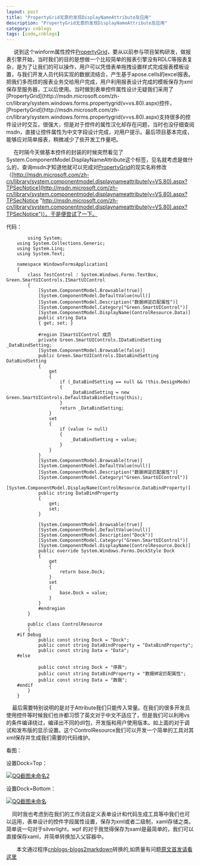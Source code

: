 ```yaml
---
layout: post
title: "PropertyGrid无意的发现DisplayNameAttribute及应用"
description: "PropertyGrid无意的发现DisplayNameAttribute及应用"
category: cnblogs
tags: [code,cnblogs]
---
```

&nbsp;&nbsp;&nbsp;&nbsp; 说到这个winform属性控件[PropertyGrid](http://msdn.microsoft.com/zh-cn/library/system.windows.forms.propertygrid(v=vs.80).aspx)，要从以前参与项目架构研发，做报表引擎开始，当时我们的目的是想做一个比较简单的报表引擎没有RDLC等报表复杂，是为了让我们的可以操作，用户可以凭借表单拖拽设置样式完成报表模板设置，与我们开发人员代码实现的数据流结合，产生基于apose.cells的excel报表。把我们多而烦的报表业务交给用户完成，用户利用报表设计完成的模板保存为xml保存至服务器，工以后使用。当时做到表单控件属性设计无疑我们采用了[PropertyGrid](http://msdn.microsoft.com/zh-cn/library/system.windows.forms.propertygrid(v=vs.80).aspx)控件，[PropertyGrid](http://msdn.microsoft.com/zh-cn/library/system.windows.forms.propertygrid(v=vs.80).aspx)支持很多的控件设计时交互，很强大，但是对于控件的属性汉化却存在问题，当时也没仔细查阅msdn，直接让控件属性为中文字段设计完成，对用户提示。最后项目基本完成，能够应对简单报表，稍微减少了些开发工作量吧。

&nbsp;&nbsp;&nbsp;&nbsp; 在时隔今天做基本控件的封装的时候突然看见了System.ComponentModel.DisplayNameAttribute这个标签，见名就考虑是做什么的，查询msdn才知道他就可以完成对[PropertyGrid](http://msdn.microsoft.com/zh-cn/library/system.windows.forms.propertygrid(v=vs.80).aspx )的现实名称修改（[http://msdn.microsoft.com/zh-cn/library/system.componentmodel.displaynameattribute(v=VS.80).aspx?TPSecNotice](http://msdn.microsoft.com/zh-cn/library/system.componentmodel.displaynameattribute(v=VS.80).aspx?TPSecNotice "http://msdn.microsoft.com/zh-cn/library/system.componentmodel.displaynameattribute(v=VS.80).aspx?TPSecNotice")）。于是便尝试了一下。

代码：


	        using System; 
        using System.Collections.Generic; 
        using System.Linq; 
        using System.Text; 

        namespace WindowsFormsApplication1 
        { 
            class TestControl : System.Windows.Forms.TextBox, Green.SmartUIControls.ISmartUIControl 
            { 
                [System.ComponentModel.Browsable(true)] 
                [System.ComponentModel.DefaultValue(null)] 
                [System.ComponentModel.Description("数据绑定匹配属性")] 
                [System.ComponentModel.Category("Green.SmartUIControl")] 
                [System.ComponentModel.DisplayName(ControlResource.Data)] 
                public string Data 
                { get; set; } 

                #region ISmartUIControl 成员 
                private Green.SmartUIControls.IDataBindSetting _DataBindSetting; 
                [System.ComponentModel.Browsable(false)] 
                public Green.SmartUIControls.IDataBindSetting DataBindSetting 
                { 
                    get 
                    { 
                        if (_DataBindSetting == null && !this.DesignMode) 
                        { 
                            _DataBindSetting = new Green.SmartUIControls.DefaultDataBindSetting(this); 
                        } 
                        return _DataBindSetting; 
                    } 
                    set 
                    { 
                        if (value != null) 
                        { 
                            _DataBindSetting = value; 
                        } 
                    } 
                } 
                [System.ComponentModel.Browsable(true)] 
                [System.ComponentModel.DefaultValue(null)] 
                [System.ComponentModel.Description("数据绑定匹配属性")] 
                [System.ComponentModel.Category("Green.SmartUIControl")] 
                [System.ComponentModel.DisplayName(ControlResource.DataBindProperty)] 
                public string DataBindProperty 
                { 
                    get; 
                    set; 
                } 

                [System.ComponentModel.Browsable(true)] 
                [System.ComponentModel.DefaultValue(null)] 
                [System.ComponentModel.Description("Dock")] 
                [System.ComponentModel.Category("Green.SmartUIControl")] 
                [System.ComponentModel.DisplayName(ControlResource.Dock)] 
                public override System.Windows.Forms.DockStyle Dock 
                { 
                    get 
                    { 
                        return base.Dock; 
                    } 
                    set 
                    { 
                        base.Dock = value; 
                    } 
                } 
                #endregion 
            } 

            public class ControlResource 
            { 
        #if Debug 
                public const string Dock = "Dock"; 
                public const string DataBindProperty = "DataBindProperty"; 
                public const string Data = "Data"; 
        #else 

                public const string Dock = "停靠"; 
                public const string DataBindProperty = "数据绑定匹配属性"; 
                public const string Data = "数据"; 
        #endif 
            } 
        }

&nbsp;&nbsp;&nbsp; 最后需要特别说明的是对于Attribute我们只能传入常量。在我们的很多开发员使用控件等时候我们也许都习惯了英文对于中文不适应了，但是我们可以利用vs的条件编译绕过，编译出不同的dll包，开发版和用户使用版本。如上面的对于调试和发布版的显示设置。这个ControlResource我们可以开发一个简单的工具对其xml保存并生成我们需要的代码维护。

看图：

设置Dock=Top：

[![QQ截图未命名2](http://images.cnblogs.com/cnblogs_com/whitewolf/201202/201202112126241645.png "QQ截图未命名2")](http://images.cnblogs.com/cnblogs_com/whitewolf/201202/201202112126194804.png) 

设置Dock=Bottom：

[![QQ截图未命名](http://images.cnblogs.com/cnblogs_com/whitewolf/201202/201202112126261909.png "QQ截图未命名")](http://images.cnblogs.com/cnblogs_com/whitewolf/201202/201202112126254842.png) 

&nbsp;&nbsp;&nbsp; 同时我也考虑到在我们的工作流自定义表单设计和代码生成工具等中我们也可以运用，表单设计的控件字段属性设置，保存为xml或者二级制，xaml存储之类。简单说一句对于silverlight，wpf 的对于我觉得保存为xaml是最简单的，我们可以直接保存xaml，并简单转换加入父容器中。

&nbsp;&nbsp;&nbsp;&nbsp;&nbsp;&nbsp;&nbsp;本文通过程序[cnblogs-blogs2markdown](https://github.com/greengerong/cnblogs-blogs2markdown "cnblogs-blogs2markdown")转换的,如质量有问题[原文首发请看这里](http://www.cnblogs.com/whitewolf/archive/2012/02/11/2347096.html "原文首发")